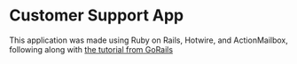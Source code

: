 # Customer Support App

This application was made using Ruby on Rails, Hotwire, and ActionMailbox, following along with [the tutorial from GoRails](https://gorails.com/episodes/rails-hotwire-actionmailbox-part-1)
